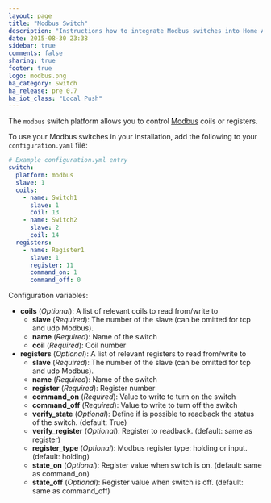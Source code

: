 ```yaml
---
layout: page
title: "Modbus Switch"
description: "Instructions how to integrate Modbus switches into Home Assistant."
date: 2015-08-30 23:38
sidebar: true
comments: false
sharing: true
footer: true
logo: modbus.png
ha_category: Switch
ha_release: pre 0.7
ha_iot_class: "Local Push"
---
```



The `modbus` switch platform allows you to control [Modbus](http://www.modbus.org/) coils or registers.

To use your Modbus switches in your installation, add the following to your `configuration.yaml` file:

```yaml
# Example configuration.yml entry
switch:
  platform: modbus
  slave: 1
  coils:
    - name: Switch1
      slave: 1
      coil: 13
    - name: Switch2
      slave: 2
      coil: 14
  registers:
    - name: Register1
      slave: 1
      register: 11
      command_on: 1
      command_off: 0
```

Configuration variables:

- **coils** (*Optional*): A list of relevant coils to read from/write to
  - **slave** (*Required*): The number of the slave (can be omitted for tcp and udp Modbus).
  - **name** (*Required*): Name of the switch
  - **coil** (*Required*): Coil number
- **registers** (*Optional*): A list of relevant registers to read from/write to
  - **slave** (*Required*): The number of the slave (can be omitted for tcp and udp Modbus).
  - **name** (*Required*): Name of the switch
  - **register** (*Required*): Register number
  - **command_on** (*Required*): Value to write to turn on the switch
  - **command_off** (*Required*): Value to write to turn off the switch
  - **verify_state** (*Optional*): Define if is possible to readback the status of the switch. (default: True)
  - **verify_register** (*Optional*): Register to readback. (default: same as register)
  - **register_type** (*Optional*): Modbus register type: holding or input. (default: holding)
  - **state_on** (*Optional*): Register value when switch is on. (default: same as command_on)
  - **state_off** (*Optional*): Register value when switch is off. (default: same as command_off)
